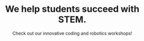 ---
title: We help students succeed with STEM.
subtitle: Check out our innovative coding and robotics workshops!
image: img/home-jumbotron.png
blurb:
  heading: Why Code Kitty?
  text: >-
    We are a Minnesota based 501(c)(3)  non-profit whose mission is to show
    girls and BIPOC students that technology skills are available to anyone with
    an interest, and to cultivate that interest in as many learners as possible.  
    
    We believe that diversity is essential to our future success, and that we all do better when we all do better.

sponsors:
  heading: Our Sponsors
  text: >-
    Thanks to our sponsors
---